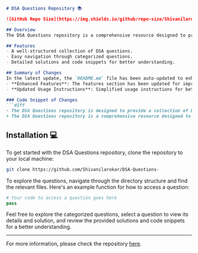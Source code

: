 ```markdown
# DSA Questions Repository 📚

![GitHub Repo Size](https://img.shields.io/github/repo-size/Shivanilarokar/DSA-Questions-) ![GitHub Last Commit](https://img.shields.io/github/last-commit/Shivanilarokar/DSA-Questions-) ![GitHub Issues](https://img.shields.io/github/issues/Shivanilarokar/DSA-Questions-)

## Overview
The DSA Questions repository is a comprehensive resource designed to provide a collection of Data Structures and Algorithms (DSA) questions to help you enhance your coding skills and prepare for technical interviews.

## Features
- A well-structured collection of DSA questions.
- Easy navigation through categorized questions.
- Detailed solutions and code snippets for better understanding.

## Summary of Changes
In the latest update, the `README.md` file has been auto-updated to enhance clarity and presentation. The following changes were made:
- **Enhanced Features**: The features section has been updated for improved clarity.
- **Updated Usage Instructions**: Simplified usage instructions for better understanding.

### Code Snippet of Changes
```diff
- The DSA Questions repository is designed to provide a collection of Data Structures and Algorithms (DSA) questions to help you enhance your coding skills and prepare for technical interviews.
+ The DSA Questions repository is a comprehensive resource designed to provide a collection of Data Structures and Algorithms (DSA) questions to help you enhance your coding skills and prepare for technical interviews.
```

## Installation 💻
To get started with the DSA Questions repository, clone the repository to your local machine:

```bash
git clone https://github.com/Shivanilarokar/DSA-Questions-
```

To explore the questions, navigate through the directory structure and find the relevant files. Here's an example function for how to access a question:

```python
# Your code to access a question goes here
pass
```

Feel free to explore the categorized questions, select a question to view its details and solution, and review the provided solutions and code snippets for a better understanding.

---

For more information, please check the repository [here](https://github.com/Shivanilarokar/DSA-Questions-).
```